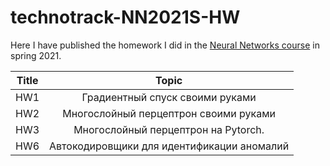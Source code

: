 # technotrack-NN2021S-HW
Here I have published the homework I did in the [Neural Networks course](https://github.com/mailcourses/technotrack-NN2021S-lectures) in spring 2021.

| Title         | Topic                                      | 
| ------------- |:------------------------------------------:| 
| HW1           | Градиентный спуск своими руками            | 
| HW2           | Многослойный перцептрон своими руками      |  
| HW3           | Многослойный перцептрон на Pytorch.        |   
| HW6           | Автокодировщики для идентификации аномалий |
